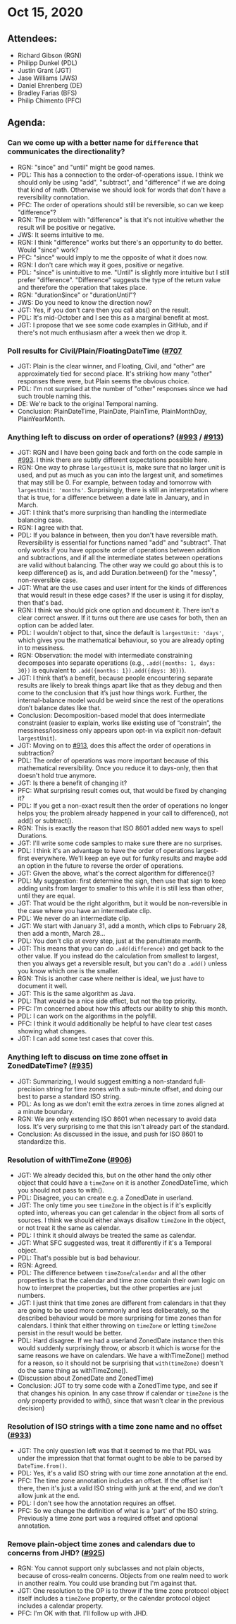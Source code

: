 # Oct 15, 2020

## Attendees:
- Richard Gibson (RGN)
- Philipp Dunkel (PDL)
- Justin Grant (JGT)
- Jase Williams (JWS)
- Daniel Ehrenberg (DE)
- Bradley Farias (BFS)
- Philip Chimento (PFC)

## Agenda:

### Can we come up with a better name for `difference` that communicates the directionality?
- RGN: "since" and "until" might be good names.
- PDL: This has a connection to the order-of-operations issue. I think we should only be using "add", "subtract", and "difference" if we are doing that kind of math. Otherwise we should look for words that don't have a reversibility connotation.
- PFC: The order of operations should still be reversible, so can we keep "difference"?
- RGN: The problem with "difference" is that it's not intuitive whether the result will be positive or negative.
- JWS: It seems intuitive to me.
- RGN: I think "difference" works but there's an opportunity to do better. Would "since" work?
- PFC: "since" would imply to me the opposite of what it does now.
- RGN: I don't care which way it goes, positive or negative.
- PDL: "since" is unintuitive to me. "Until" is slightly more intuitive but I still prefer "difference". "Difference" suggests the type of the return value and therefore the operation that takes place.
- RGN: "durationSince" or "durationUntil"?
- JWS: Do you need to know the direction now?
- JGT: Yes, if you don't care then you call abs() on the result.
- PDL: It's mid-October and I see this as a marginal benefit at most.
- JGT: I propose that we see some code examples in GitHub, and if there's not much enthusiasm after a week then we drop it.

### Poll results for Civil/Plain/FloatingDateTime ([#707](https://github.com/tc39/proposal-temporal/issues/707)
- JGT: Plain is the clear winner, and Floating, Civil, and "other" are approximately tied for second place. It's striking how many "other" responses there were, but Plain seems the obvious choice.
- PDL: I'm not surprised at the number of "other" responses since we had such trouble naming this.
- DE: We're back to the original Temporal naming.
- Conclusion: PlainDateTime, PlainDate, PlainTime, PlainMonthDay, PlainYearMonth.

### Anything left to discuss on order of operations? ([#993](https://github.com/tc39/proposal-temporal/issues/993) / [#913](https://github.com/tc39/proposal-temporal/issues/913))
- JGT: RGN and I have been going back and forth on the code sample in [#993](https://github.com/tc39/proposal-temporal/issues/993). I think there are subtly different expectations possible here.
- RGN: One way to phrase `largestUnit` is, make sure that no larger unit is used, and put as much as you can into the largest unit, and sometimes that may still be 0. For example, between today and tomorrow with `largestUnit: 'months'`. Surprisingly, there is still an interpretation where that is true, for a difference between a date late in January, and in March.
- JGT: I think that's more surprising than handling the intermediate balancing case.
- RGN: I agree with that.
- PDL: If you balance in between, then you don't have reversible math. Reversibility is essential for functions named "add" and "subtract". That only works if you have opposite order of operations between addition and subtractions, and if all the intermediate states between operations are valid without balancing. The other way we could go about this is to keep difference() as is, and add Duration.between() for the "messy", non-reversible case.
- JGT: What are the use cases and user intent for the kinds of differences that would result in these edge cases? If the user is using it for display, then that's bad.
- RGN: I think we should pick one option and document it. There isn't a clear correct answer. If it turns out there are use cases for both, then an option can be added later.
- PDL: I wouldn't object to that, since the default is `largestUnit: 'days'`, which gives you the mathematical behaviour, so you are already opting in to messiness.
- RGN: Observation: the model with intermediate constraining decomposes into separate operations (e.g., `.add({months: 1, days: 30})` is equivalent to `.add({months: 1}).add({days: 30})`).
- JGT: I think that’s a benefit, because people encountering separate results are likely to break things apart like that as they debug and then come to the conclusion that it’s just how things work. Further, the internal-balance model would be weird since the rest of the operations don’t balance dates like that.
- Conclusion: Decomposition-based model that does intermediate constraint (easier to explain, works like existing use of “constrain”, the messiness/lossiness only appears upon opt-in via explicit non-default `largestUnit`).
- JGT: Moving on to [#913](https://github.com/tc39/proposal-temporal/issues/913), does this affect the order of operations in subtraction?
- PDL: The order of operations was more important because of this mathematical reversibility. Once you reduce it to days-only, then that doesn't hold true anymore.
- JGT: Is there a benefit of changing it?
- PFC: What surprising result comes out, that would be fixed by changing it?
- PDL: If you get a non-exact result then the order of operations no longer helps you; the problem already happened in your call to difference(), not add() or subtract().
- RGN: This is exactly the reason that ISO 8601 added new ways to spell Durations.
- JGT: I'll write some code samples to make sure there are no surprises.
- PDL: I think it's an advantage to have the order of operations largest-first everywhere. We'll keep an eye out for funky results and maybe add an option in the future to reverse the order of operations.
- JGT: Given the above, what's the correct algorithm for difference()?
- PDL: My suggestion: first determine the sign, then use that sign to keep adding units from larger to smaller to this while it is still less than other, until they are equal.
- JGT: That would be the right algorithm, but it would be non-reversible in the case where you have an intermediate clip.
- PDL: We never do an intermediate clip.
- JGT: We start with January 31, add a month, which clips to February 28, then add a month, March 28...
- PDL: You don't clip at every step, just at the penultimate month.
- JGT: This means that you can do `.add(difference)` and get back to the other value. If you instead do the calculation from smallest to largest, then you always get a reversible result, but you can't do a `.add()` unless you know which one is the smaller.
- RGN: This is another case where neither is ideal, we just have to document it well.
- JGT: This is the same algorithm as Java.
- PDL: That would be a nice side effect, but not the top priority.
- PFC: I'm concerned about how this affects our ability to ship this month.
- PDL: I can work on the algorithms in the polyfill.
- PFC: I think it would additionally be helpful to have clear test cases showing what changes.
- JGT: I can add some test cases that cover this.

### Anything left to discuss on time zone offset in ZonedDateTime? ([#935](https://github.com/tc39/proposal-temporal/issues/935))
- JGT: Summarizing, I would suggest emitting a non-standard full-precision string for time zones with a sub-minute offset, and doing our best to parse a standard ISO string.
- PDL: As long as we don't emit the extra zeroes in time zones aligned at a minute boundary.
- RGN: We are only extending ISO 8601 when necessary to avoid data loss. It's very surprising to me that this isn't already part of the standard.
- Conclusion: As discussed in the issue, and push for ISO 8601 to standardize this.

### Resolution of withTimeZone ([#906](https://github.com/tc39/proposal-temporal/issues/906))
- JGT: We already decided this, but on the other hand the only other object that could have a `timeZone` on it is another ZonedDateTime, which you should not pass to with().
- PDL: Disagree, you can create e.g. a ZonedDate in userland.
- JGT: The only time you see `timeZone` in the object is if it's explicitly opted into, whereas you can get calendar in the object from all sorts of sources. I think we should either always disallow `timeZone` in the object, or not treat it the same as calendar.
- PDL: I think it should always be treated the same as calendar.
- JGT: What SFC suggested was, treat it differently if it's a Temporal object.
- PDL: That's possible but is bad behaviour.
- RGN: Agreed.
- PDL: The difference between `timeZone`/`calendar` and all the other properties is that the calendar and time zone contain their own logic on how to interpret the properties, but the other properties are just numbers.
- JGT: I just think that time zones are different from calendars in that they are going to be used more commonly and less deliberately, so the described behaviour would be more surprising for time zones than for calendars. I think that either throwing on `timeZone` or letting `timeZone` persist in the result would be better.
- PDL: Hard disagree. If we had a userland ZonedDate instance then this would suddenly surprisingly throw, or absorb it which is worse for the same reasons we have on calendars. We have a withTimeZone() method for a reason, so it should not be surprising that `with(timeZone)` doesn't do the same thing as withTimeZone().
- (Discussion about ZonedDate and ZonedTime)
- Conclusion: JGT to try some code with a ZonedTime type, and see if that changes his opinion. In any case throw if calendar or `timeZone` is the _only_ property provided to with(), since that wasn't clear in the previous decision)

### Resolution of ISO strings with a time zone name and no offset ([#933](https://github.com/tc39/proposal-temporal/issues/933))
- JGT: The only question left was that it seemed to me that PDL was under the impression that that format ought to be able to be parsed by `DateTime.from()`.
- PDL: Yes, it's a valid ISO string with our time zone annotation at the end.
- PFC: The time zone annotation includes an offset. If the offset isn't there, then it's just a valid ISO string with junk at the end, and we don't allow junk at the end.
- PDL: I don't see how the annotation requires an offset.
- PFC: So we change the definition of what is a 'part' of the ISO string. Previously a time zone part was a required offset and optional annotation.

### Remove plain-object time zones and calendars due to concerns from JHD? ([#925](https://github.com/tc39/proposal-temporal/issues/925))
- RGN: You cannot support only subclasses and not plain objects, because of cross-realm concerns. Objects from one realm need to work in another realm. You could use branding but I'm against that.
- JGT: One resolution to the OP is to throw if the time zone protocol object itself includes a `timeZone` property, or the calendar protocol object includes a calendar property.
- PFC: I'm OK with that. I'll follow up with JHD.
